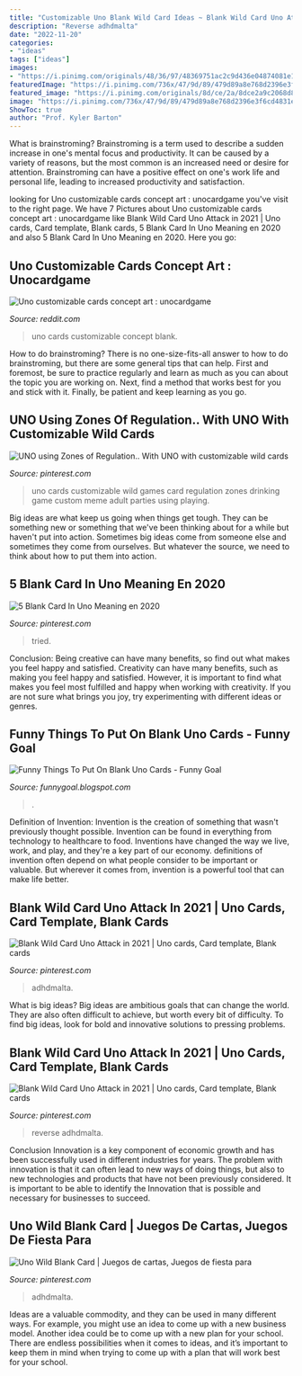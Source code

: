 ```yaml
---
title: "Customizable Uno Blank Wild Card Ideas ~ Blank Wild Card Uno Attack In 2021"
description: "Reverse adhdmalta"
date: "2022-11-20"
categories:
- "ideas"
tags: ["ideas"]
images:
- "https://i.pinimg.com/originals/48/36/97/48369751ac2c9d436e04874081e1b1f2.jpg"
featuredImage: "https://i.pinimg.com/736x/47/9d/89/479d89a8e768d2396e3f6cd4831e945c.jpg"
featured_image: "https://i.pinimg.com/originals/8d/ce/2a/8dce2a9c2068d8f9c138bdac9211291d.jpg"
image: "https://i.pinimg.com/736x/47/9d/89/479d89a8e768d2396e3f6cd4831e945c.jpg"
ShowToc: true
author: "Prof. Kyler Barton"
---
```



What is brainstroming?
Brainstroming is a term used to describe a sudden increase in one's mental focus and productivity. It can be caused by a variety of reasons, but the most common is an increased need or desire for attention. Brainstroming can have a positive effect on one's work life and personal life, leading to increased productivity and satisfaction.

	

		
looking for Uno customizable cards concept art : unocardgame you've visit to the right page. We have 7 Pictures about Uno customizable cards concept art : unocardgame like Blank Wild Card Uno Attack in 2021 | Uno cards, Card template, Blank cards, 5 Blank Card In Uno Meaning en 2020 and also 5 Blank Card In Uno Meaning en 2020. Here you go:
		
    
## Uno Customizable Cards Concept Art : Unocardgame

<img loading=lazy src="https://preview.redd.it/ip6hbpshq4z11.jpg?auto=webp&amp;s=cc3e3aee3047661ef6ecce1554ed3eb6ebeac9d9" onerror="this.onerror=null;this.src='https://tse1.mm.bing.net/th?id=OIP.4SQ1tIHAogFyjG9UdcWRMgHaNK&amp;pid=15.1';" alt="Uno customizable cards concept art : unocardgame">

_Source: reddit.com_

>uno cards customizable concept blank. 

	

How to do brainstroming?
There is no one-size-fits-all answer to how to do brainstroming, but there are some general tips that can help. First and foremost, be sure to practice regularly and learn as much as you can about the topic you are working on. Next, find a method that works best for you and stick with it. Finally, be patient and keep learning as you go.

    
## UNO Using Zones Of Regulation.. With UNO With Customizable Wild Cards

<img loading=lazy src="https://i.pinimg.com/originals/53/d6/83/53d6835542356050c8a986023a8b5412.jpg" onerror="this.onerror=null;this.src='https://tse2.mm.bing.net/th?id=OIP.06nksnT2t_2zGQITNBRjWAHaGp&amp;pid=15.1';" alt="UNO using Zones of Regulation.. With UNO with customizable wild cards">

_Source: pinterest.com_

>uno cards customizable wild games card regulation zones drinking game custom meme adult parties using playing. 

	

Big ideas are what keep us going when things get tough. They can be something new or something that we've been thinking about for a while but haven't put into action. Sometimes big ideas come from someone else and sometimes they come from ourselves. But whatever the source, we need to think about how to put them into action.

    
## 5 Blank Card In Uno Meaning En 2020

<img loading=lazy src="https://i.pinimg.com/originals/48/36/97/48369751ac2c9d436e04874081e1b1f2.jpg" onerror="this.onerror=null;this.src='https://tse1.mm.bing.net/th?id=OIP.I3jC3aefir7dzCPSKN9UqQHaEK&amp;pid=15.1';" alt="5 Blank Card In Uno Meaning en 2020">

_Source: pinterest.com_

>tried. 

	

Conclusion: Being creative can have many benefits, so find out what makes you feel happy and satisfied.
Creativity can have many benefits, such as making you feel happy and satisfied. However, it is important to find what makes you feel most fulfilled and happy when working with creativity. If you are not sure what brings you joy, try experimenting with different ideas or genres.

    
## Funny Things To Put On Blank Uno Cards - Funny Goal

<img loading=lazy src="https://i.pinimg.com/564x/c8/cb/ab/c8cbabea756b9eb048ee6ba2802cc67c.jpg" onerror="this.onerror=null;this.src='https://tse2.mm.bing.net/th?id=OIP.66nCJn9E7uMkMzjsh6VgcQAAAA&amp;pid=15.1';" alt="Funny Things To Put On Blank Uno Cards - Funny Goal">

_Source: funnygoal.blogspot.com_

>. 

	

Definition of Invention:
Invention is the creation of something that wasn't previously thought possible. Invention can be found in everything from technology to healthcare to food. Inventions have changed the way we live, work, and play, and they're a key part of our economy. definitions of invention often depend on what people consider to be important or valuable. But wherever it comes from, invention is a powerful tool that can make life better.

    
## Blank Wild Card Uno Attack In 2021 | Uno Cards, Card Template, Blank Cards

<img loading=lazy src="https://i.pinimg.com/originals/47/9d/89/479d89a8e768d2396e3f6cd4831e945c.jpg" onerror="this.onerror=null;this.src='https://tse2.mm.bing.net/th?id=OIP.g1AIAhIj4bbEJKPkfy_u_AHaJ4&amp;pid=15.1';" alt="Blank Wild Card Uno Attack in 2021 | Uno cards, Card template, Blank cards">

_Source: pinterest.com_

>adhdmalta. 

	

What is big ideas?
Big ideas are ambitious goals that can change the world. They are also often difficult to achieve, but worth every bit of difficulty. To find big ideas, look for bold and innovative solutions to pressing problems.

    
## Blank Wild Card Uno Attack In 2021 | Uno Cards, Card Template, Blank Cards

<img loading=lazy src="https://i.pinimg.com/736x/47/9d/89/479d89a8e768d2396e3f6cd4831e945c.jpg" onerror="this.onerror=null;this.src='https://tse3.mm.bing.net/th?id=OIP.aLG76-9AVSuDbut1Rt5rzwHaJ3&amp;pid=15.1';" alt="Blank Wild Card Uno Attack in 2021 | Uno cards, Card template, Blank cards">

_Source: pinterest.com_

>reverse adhdmalta. 

	

Conclusion
Innovation is a key component of economic growth and has been successfully used in different industries for years. The problem with innovation is that it can often lead to new ways of doing things, but also to new technologies and products that have not been previously considered. It is important to be able to identify the Innovation that is possible and necessary for businesses to succeed.

    
## Uno Wild Blank Card | Juegos De Cartas, Juegos De Fiesta Para

<img loading=lazy src="https://i.pinimg.com/originals/8d/ce/2a/8dce2a9c2068d8f9c138bdac9211291d.jpg" onerror="this.onerror=null;this.src='https://tse4.mm.bing.net/th?id=OIP.1t2knErWc_9VXl0fn3pCHwHaJ4&amp;pid=15.1';" alt="Uno Wild Blank Card | Juegos de cartas, Juegos de fiesta para">

_Source: pinterest.com_

>adhdmalta. 

	

Ideas are a valuable commodity, and they can be used in many different ways. For example, you might use an idea to come up with a new business model. Another idea could be to come up with a new plan for your school. There are endless possibilities when it comes to ideas, and it’s important to keep them in mind when trying to come up with a plan that will work best for your school.

